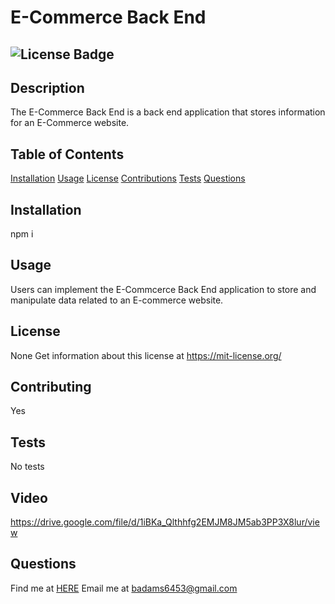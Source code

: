 
# E-Commerce Back End 
## ![License Badge](https://shields.io/badge/license-None-green) 
## Description 
The E-Commerce Back End is a back end application that stores information for an E-Commerce website. 
## Table of Contents 
[Installation](#installation) 
[Usage](#usage) 
[License](#license) 
[Contributions](#contributions) 
[Tests](#tests) 
[Questions](#questions) 
## Installation 
npm i 
## Usage 
Users can implement the E-Commcerce Back End application to store and manipulate data related to an E-commerce website. 
## License 
None 
Get information about this license at https://mit-license.org/ 
## Contributing 
Yes 
## Tests
No tests 
## Video
https://drive.google.com/file/d/1iBKa_Qlthhfg2EMJM8JM5ab3PP3X8lur/view
## Questions 
Find me at [HERE](http://github.com/BrainAtoms) 
Email me at badams6453@gmail.com
